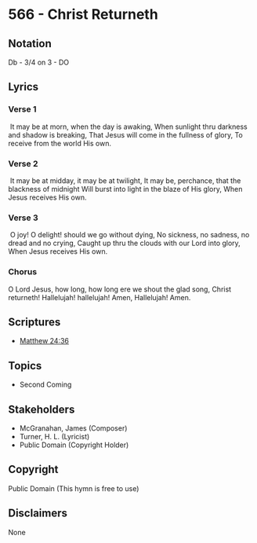 # 566 - Christ Returneth

## Notation

Db - 3/4 on 3 - DO

## Lyrics

### Verse 1

 It may be at morn, when the day is awaking, When sunlight thru darkness and shadow is breaking, That Jesus will come in the fullness of glory, To receive from the world His own. 

### Verse 2

 It may be at midday, it may be at twilight, It may be, perchance, that the blackness of midnight Will burst into light in the blaze of His glory, When Jesus receives His own.  

### Verse 3

 O joy! O delight! should we go without dying, No sickness, no sadness, no dread and no crying, Caught up thru the clouds with our Lord into glory, When Jesus receives His own.

### Chorus

O Lord Jesus,  how long, how long ere we shout the glad song, Christ returneth! Hallelujah! hallelujah! Amen, Hallelujah! Amen. 


## Scriptures

- [Matthew 24:36](https://www.biblegateway.com/passage/?search=Matthew%2024%3A36)

## Topics

- Second Coming

## Stakeholders

- McGranahan, James (Composer)
- Turner, H. L. (Lyricist)
- Public Domain (Copyright Holder)

## Copyright

Public Domain
(This hymn is free to use)

## Disclaimers

None

